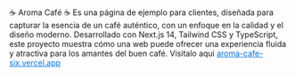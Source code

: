 
☕️ Aroma Café ☕️ Es una página de ejemplo para clientes, diseñada para capturar la esencia de un café auténtico, con un enfoque en la calidad y el diseño moderno. Desarrollado con Next.js 14, Tailwind CSS y TypeScript, este proyecto muestra cómo una web puede ofrecer una experiencia fluida y atractiva para los amantes del buen café.
Visitalo aqui 
<a href=" aroma-cafe-six.vercel.app " style="color: #0073e6;">aroma-cafe-six.vercel.app</a>
